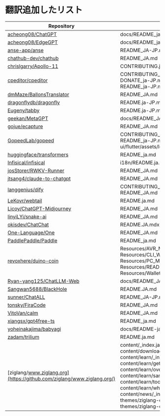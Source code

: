# 翻訳追加したリスト

|  Repository |  Files  |  PR  |
| ---- | ---- | ---- |
|  [acheong08/ChatGPT](https://github.com/acheong08/ChatGPT/)  |  docs/README_ja.md  |  [#1344](https://github.com/acheong08/ChatGPT/pull/1344)  |
|  [acheong08/EdgeGPT](https://github.com/acheong08/EdgeGPT/)  |  docs/README_ja.md  |  [#318](https://github.com/acheong08/EdgeGPT/pull/318)  |
|  [anse-app/anse](https://github.com/anse-app/anse/)  |  README_JA-JP.md  |  [#70](https://github.com/anse-app/anse/pull/70)  |
|  [chathub-dev/chathub](https://github.com/chathub-dev/chathub/)  |  README_JA.md  |  [#263](https://github.com/chathub-dev/chathub/pull/263)  |
|  [chrislgarry/Apollo-11](https://github.com/chrislgarry/Apollo-11/)  |  CONTRIBUTING.ja.md  |  [#694](https://github.com/chrislgarry/Apollo-11/pull/694)  |
|  [cpeditor/cpeditor](https://github.com/cpeditor/cpeditor/)  |  CONTRIBUTING_ja-JP.md<br>DONATE_ja-JP.md<br>README_ja-JP.md  |  [#1144](https://github.com/cpeditor/cpeditor/pull/1144)  |
|  [dmMaze/BallonsTranslator](https://github.com/dmMaze/BallonsTranslator/)  |  README_JA.md  |  [#44](https://github.com/dmMaze/BallonsTranslator/pull/44)  |
|  [dragonflydb/dragonfly](https://github.com/dragonflydb/dragonfly/)  |  README.ja-JP.md  |  [#1494](https://github.com/dragonflydb/dragonfly/pull/1494)  |
|  [Eugeny/tabby](https://github.com/Eugeny/tabby/)  |  README.ja-JP.md  |  [#6894](https://github.com/Eugeny/tabby/pull/6894)  |
|  [geekan/MetaGPT](https://github.com/geekan/MetaGPT/)  |  docs/README_JA.md  |  [#12](https://github.com/geekan/MetaGPT/pull/12)  |
|  [gojue/ecapture](https://github.com/gojue/ecapture/)  |  README_JA.md  |  [#324](https://github.com/gojue/ecapture/pull/324)  |
|  [GopeedLab/gopeed](https://github.com/GopeedLab/gopeed/)  |  CONTRIBUTING_ja-JP.md<br>README_ja-JP.md<br>ui/flutter/assets/locales/ja_JP.json  |  [#139](https://github.com/GopeedLab/gopeed/pull/139)  |
|  [huggingface/transformers](https://github.com/huggingface/transformers/)  |  README_ja.md  |  [#19945](https://github.com/huggingface/transformers/pull/19945)  |
|  [Infisical/infisical](https://github.com/Infisical/infisical/)  |  i18n/README.ja.md  |  [#399](https://github.com/Infisical/infisical/pull/399)  |
|  [josStorer/RWKV-Runner](https://github.com/josStorer/RWKV-Runner/)  |  README_JA.md  |  [#100](https://github.com/josStorer/RWKV-Runner/pull/100)  |
|  [jtsang4/claude-to-chatgpt](https://github.com/jtsang4/claude-to-chatgpt/)  |  README_JA.md  |  [#3](https://github.com/jtsang4/claude-to-chatgpt/pull/3)  |
|  [langgenius/dify](https://github.com/langgenius/dify/)  |  CONTRIBUTING_JA.md<br>README_JA.md  |  [#96](https://github.com/langgenius/dify/pull/96)  |
|  [LeKovr/webtail](https://github.com/LeKovr/webtail/)  |  README.ja.md  |  [#17](https://github.com/LeKovr/webtail/pull/17)  |
|  [Licoy/ChatGPT-Midjourney](https://github.com/Licoy/ChatGPT-Midjourney/)  |  README_JA.md  |  [#23](https://github.com/Licoy/ChatGPT-Midjourney/pull/23)  |
|  [linyiLYi/snake-ai](https://github.com/linyiLYi/snake-ai/)  |  README_JA.md  |  [#7](https://github.com/linyiLYi/snake-ai/pull/7)  |
|  [okisdev/ChatChat](https://github.com/okisdev/ChatChat/)  |  README.JA.mdx  |  [#46](https://github.com/okisdev/ChatChat/pull/46)  |
|  [One-Language/One](https://github.com/One-Language/One/)  |  README_JA.md  |  [#359](https://github.com/One-Language/One/pull/359)  |
|  [PaddlePaddle/Paddle](https://github.com/PaddlePaddle/Paddle/)  |  README_ja.md  |  [#53726](https://github.com/PaddlePaddle/Paddle/pull/53726)  |
|  [revoxhere/duino-coin](https://github.com/revoxhere/duino-coin/)  |  Resources/AVR_Miner_langs.json<br>Resources/CLI_Wallet_langs.json<br>Resources/PC_Miner_langs.json<br>Resources/README_TRANSLATIONS/README_ja_JP.md<br>Resources/Wallet_langs.json  |  [#1563](https://github.com/revoxhere/duino-coin/pull/1563)  |
|  [Ryan-yang125/ChatLLM-Web](https://github.com/Ryan-yang125/ChatLLM-Web/)  |  docs/README_JA.md  |  [#9](https://github.com/Ryan-yang125/ChatLLM-Web/pull/9)  |
|  [Sangwan5688/BlackHole](https://github.com/Sangwan5688/BlackHole/)  |  README.JA.md  |  [#410](https://github.com/Sangwan5688/BlackHole/pull/410)  |
|  [sunner/ChatALL](https://github.com/sunner/ChatALL/)  |  README_JA-JP.md  |  [#50](https://github.com/sunner/ChatALL/pull/50)  |
|  [tonsky/FiraCode](https://github.com/tonsky/FiraCode/)  |  README_JA.md  |  [#1537](https://github.com/tonsky/FiraCode/pull/1537)  |
|  [VitoVan/calm](https://github.com/VitoVan/calm/)  |  README_JA.md  |  [#144](https://github.com/VitoVan/calm/pull/144)  |
|  [xiangsx/gpt4free-ts](https://github.com/xiangsx/gpt4free-ts/)  |  README_ja.md  |  [#54](https://github.com/xiangsx/gpt4free-ts/pull/54)  |
|  [yoheinakajima/babyagi](https://github.com/yoheinakajima/babyagi/)  |  docs/README-ja.md  |  [#176](https://github.com/yoheinakajima/babyagi/pull/176)  |
|  [zadam/trilium](https://github.com/zadam/trilium/)  |  README.ja.md  |  [#3771](https://github.com/zadam/trilium/pull/3771)  |
|  [ziglang/www.ziglang.org](https://github.com/ziglang/www.ziglang.org/)  |  content/_index.ja.md<br>content/download/_index.ja.md<br>content/learn/_index.ja.md<br>content/learn/getting-started.ja.md<br>content/learn/overview.ja.md<br>content/learn/samples.ja.md<br>content/learn/tools.ja.md<br>content/learn/why_zig_rust_d_cpp.ja.md<br>content/news/_index.ja.md<br>themes/ziglang-original/i18n/ja.toml<br>themes/ziglang-original/i18n/ja.toml  |  [#212](https://github.com/ziglang/www.ziglang.org/pull/212)  |
